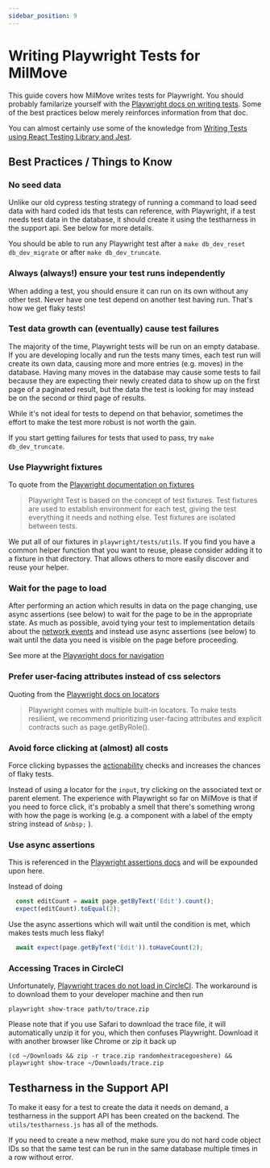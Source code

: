 ```yaml
---
sidebar_position: 9
---
```


# Writing Playwright Tests for MilMove

This guide covers how MilMove writes tests for Playwright. You should
probably familarize yourself with the [Playwright docs on writing
tests](https://playwright.dev/docs/writing-tests). Some of the best
practices below merely reinforces information from that doc.

You can almost certainly use some of the knowledge from [Writing Tests using React Testing Library and Jest](writing-tests-using-react-testing-library-and-jest.md).

## Best Practices / Things to Know

### No seed data
Unlike our old cypress testing strategy of running a command to load
seed data with hard coded ids that tests can reference, with
Playwright, if a test needs test data in the database, it should create
it using the testharness in the support api. See below for more
details.

You should be able to run any Playwright test after a `make
db_dev_reset db_dev_migrate` or after `make db_dev_truncate`.

### Always (always!) ensure your test runs independently
When adding a test, you should ensure it can run on its own without
any other test. Never have one test depend on another test having run.
That's how we get flaky tests!

### Test data growth can (eventually) cause test failures
The majority of the time, Playwright tests will be run on an empty
database. If you are developing locally and run the tests many times,
each test run will create its own data, causing more and more entries
(e.g. moves) in the database. Having many moves in the database may
cause some tests to fail because they are expecting their newly
created data to show up on the first page of a paginated result, but
the data the test is looking for may instead be on the second or third
page of results.

While it's not ideal for tests to depend on that behavior, sometimes
the effort to make the test more robust is not worth the gain.

If you start getting failures for tests that used to pass, try `make
db_dev_truncate`.

### Use Playwright fixtures
To quote from the [Playwright documentation on
fixtures](https://playwright.dev/docs/test-fixtures)

> Playwright Test is based on the concept of test fixtures. Test
> fixtures are used to establish environment for each test, giving the
> test everything it needs and nothing else. Test fixtures are
> isolated between tests.

We put all of our fixtures in `playwright/tests/utils`. If you find
you have a common helper function that you want to reuse, please
consider adding it to a fixture in that directory. That allows others
to more easily discover and reuse your helper.

### Wait for the page to load
After performing an action which results in data on the page changing,
use async assertions (see below) to wait for the page to be in the
appropriate state. As much as possible, avoid tying your test to
implementation details about the [network
events](https://playwright.dev/docs/network#network-events) and
instead use async assertions (see below) to wait until the data you
need is visible on the page before proceeding.

See more at the [Playwright docs for navigation](https://playwright.dev/docs/navigations)

### Prefer user-facing attributes instead of css selectors 
Quoting from the [Playwright docs on
locators](https://playwright.dev/docs/locators#locating-elements)

> Playwright comes with multiple built-in locators. To make tests
> resilient, we recommend prioritizing user-facing attributes and
> explicit contracts such as page.getByRole().

### Avoid force clicking at (almost) all costs
Force clicking bypasses the
[actionability](https://playwright.dev/docs/actionability) checks and
increases the chances of flaky tests.

Instead of using a locator for the `input`, try clicking on the
associated text or parent element. The experience with Playwright so
far on MilMove is that if you need to force click, it's probably a
smell that there's something wrong with how the page is working (e.g.
a component with a label of the empty string instead of
`&nbsp;` ).

### Use async assertions

This is referenced in the [Playwright assertions
docs](https://playwright.dev/docs/writing-tests#assertions) and will
be expounded upon here.

Instead of doing
```javascript
  const editCount = await page.getByText('Edit').count();
  expect(editCount).toEqual(2);
```
Use the async assertions which will wait until the condition is met,
which makes tests much less flaky!
```javascript
  await expect(page.getByText('Edit')).toHaveCount(2);
```
### Accessing Traces in CircleCI
Unfortunately, [Playwright traces do not load in
CircleCI](https://github.com/microsoft/playwright/issues/18108). The
workaround is to download them to your developer machine and then run

```shell
playwright show-trace path/to/trace.zip
```

Please note that if you use Safari to download the trace file, it will
automatically unzip it for you, which then confuses Playwright.
Download it with another browser like Chrome or zip it back up

```shell
(cd ~/Downloads && zip -r trace.zip randomhextracegoeshere) && playwright show-trace ~/Downloads/trace.zip
```

## Testharness in the Support API
To make it easy for a test to create the data it needs on demand, a
testharness in the support API has been created on the backend. The
`utils/testharness.js` has all of the methods.

If you need to create a new method, make sure you do not hard code
object IDs so that the same test can be run in the same database
multiple times in a row without error.
